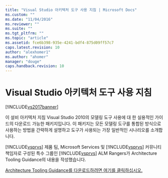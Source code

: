 ```yaml
---
title: "Visual Studio 아키텍처 도구 사용 지침 | Microsoft Docs"
ms.custom: ""
ms.date: "11/04/2016"
ms.reviewer: ""
ms.suite: ""
ms.tgt_pltfrm: ""
ms.topic: "article"
ms.assetid: fce6b398-935e-4241-bdf4-875d09ff57c7
caps.latest.revision: 10
author: "alexhomer1"
ms.author: "ahomer"
manager: "douge"
caps.handback.revision: 10
---
```

# Visual Studio 아키텍처 도구 사용 지침
[!INCLUDE[vs2017banner](../code-quality/includes/vs2017banner.md)]

이 설비 아키텍처 지침 Visual Studio 2010의 모델링 도구 사용에 대 한 실용적인 가이드의 다운로드 가능한 패키지입니다.  이 패키지는 모든 모델링 도구를 통합된 방식으로 사용하는 방법을 간략하게 설명하고 도구가 사용되는 가장 일반적인 시나리오를 소개합니다.  
  
 [!INCLUDE[vsprvs](../code-quality/includes/vsprvs_md.md)] 제품 팀, Microsoft Services 및 [!INCLUDE[vsprvs](../code-quality/includes/vsprvs_md.md)] 커뮤니티 책임자로 구성된 특수 그룹인 [!INCLUDE[vsprvs](../code-quality/includes/vsprvs_md.md)] ALM Rangers가 Architecture Tooling Guidance의 내용을 작성했습니다.  
  
 [Architecture Tooling Guidance를 다운로드하려면 여기를 클릭하십시오.](http://go.microsoft.com/fwlink/?LinkID=191984)